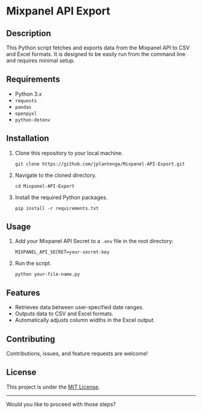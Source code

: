 # Mixpanel API Export

## Description

This Python script fetches and exports data from the Mixpanel API to CSV and Excel formats. It is designed to be easily run from the command line and requires minimal setup.

## Requirements

- Python 3.x
- `requests`
- `pandas`
- `openpyxl`
- `python-dotenv`

## Installation

1. Clone this repository to your local machine.
    ```
    git clone https://github.com/jplantenga/Mixpanel-API-Export.git
    ```
2. Navigate to the cloned directory.
    ```
    cd Mixpanel-API-Export
    ```
3. Install the required Python packages.
    ```
    pip install -r requirements.txt
    ```

## Usage

1. Add your Mixpanel API Secret to a `.env` file in the root directory:
    ```
    MIXPANEL_API_SECRET=your-secret-key
    ```
2. Run the script.
    ```
    python your-file-name.py
    ```

## Features

- Retrieves data between user-specified date ranges.
- Outputs data to CSV and Excel formats.
- Automatically adjusts column widths in the Excel output.

## Contributing

Contributions, issues, and feature requests are welcome!

## License

This project is under the [MIT License](LICENSE).

---

Would you like to proceed with those steps?
